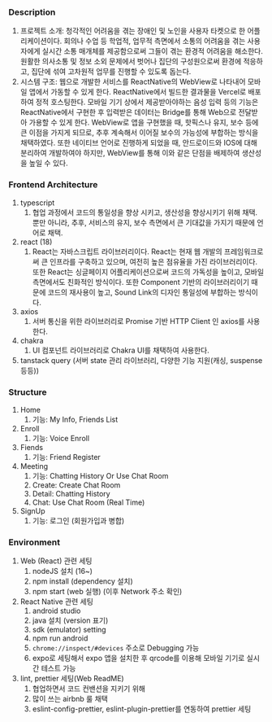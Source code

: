 ### Description

1. 프로젝트 소개: 청각적인 어려움을 겪는 장애인 및 노인을 사용자 타켓으로 한 어플리케이션이다. 회의나 수업 등 학업적, 업무적 측면에서 소통의 어려움을 겪는 사용자에게 실시간 소통 매개체를 제공함으로써 그들이 겪는 환경적 어려움을 해소한다. 원활한 의사소통 및 정보 소외 문제에서 벗어나 집단의 구성원으로써 환경에 적응하고, 집단에 섞여 고차원적 업무를 진행할 수 있도록 돕는다.
2. 시스템 구조: 웹으로 개발한 서비스를 ReactNative의 WebView로 나타내어 모바일 앱에서 가동할 수 있게 한다. ReactNative에서 빌드한 결과물을 Vercel로 배포하여 정적 호스팅한다. 모바일 기기 상에서 제공받아야하는 음성 입력 등의 기능은 ReactNative에서 구현한 후 입력받은 데이터는 Bridge를 통해 Web으로 전달받아 가용할 수 있게 한다. WebView로 앱을 구현했을 때, 핫픽스나 유지, 보수 등에 큰 이점을 가지게 되므로, 추후 계속해서 이어질 보수의 가능성에 부합하는 방식을 채택하였다. 또한 네이티브 언어로 진행하게 되었을 때, 안드로이드와 IOS에 대해 분리하여 개발하여야 하지만, WebView를 통해 이와 같은 단점을 배제하여 생산성을 높일 수 있다.

### Frontend Architecture

1. typescript
    1. 협업 과정에서 코드의 통일성을 향상 시키고, 생산성을 향상시키기 위해 채택. 뿐만 아니라, 추후, 서비스의 유지, 보수 측면에서 큰 기대값을 가지기 때문에 언어로 채택.
2. react (18)
    1. React는 자바스크립트 라이브러리이다. React는 현재 웹 개발의 프레임워크로써 큰 인프라를 구축하고 있으며, 여전히 높은 점유율을 가진 라이브러리이다. 또한 React는 싱글페이지 어플리케이션으로써 코드의 가독성을 높이고, 모바일 측면에서도 친화적인 방식이다. 또한 Component 기반의 라이브러리이기 때문에 코드의 재사용이 높고, Sound Link의 디자인 통일성에 부합하는 방식이다.
3. axios
    1. 서버 통신을 위한 라이브러리로 Promise 기반 HTTP Client 인 axios를 사용한다.
4. chakra
    1. UI 컴포넌트 라이브러리로 Chakra UI를 채택하여 사용한다.
5. tanstack query (서버 state 관리 라이브러리, 다양한 기능 지원(캐싱, suspense 등등))

### Structure

1. Home
    1. 기능: My Info, Friends List
2. Enroll
    1. 기능: Voice Enroll
3. Fiends
    1. 기능: Friend Register
4. Meeting
    1. 기능: Chatting History Or Use Chat Room
    2. Create: Create Chat Room
    3. Detail: Chatting History
    4. Chat: Use Chat Room (Real Time)
5. SignUp
    1. 기능: 로그인 (회원가입과 병합)

### Environment

1. Web (React) 관련 세팅
    1. nodeJS 설치 (16~)
    2. npm install (dependency 설치)
    3. npm start (web 실행) (이후 Network 주소 확인)
2. React Native 관련 세팅
    1. android studio
    2. java 설치 (version 표기)
    3. sdk (emulator) setting
    4. npm run android
    5. `chrome://inspect/#devices` 주소로 Debugging 가능
    6. expo로 세팅해서 expo 앱을 설치한 후 qrcode를 이용해 모바일 기기로 실시간 테스트 가능 
3. lint, prettier 세팅(Web ReadME)
    1. 협업하면서 코드 컨밴션을 지키기 위해
    2. 많이 쓰는 airbnb 룰 채택
    3. eslint-config-prettier, eslint-plugin-prettier를 연동하여 prettier 세팅